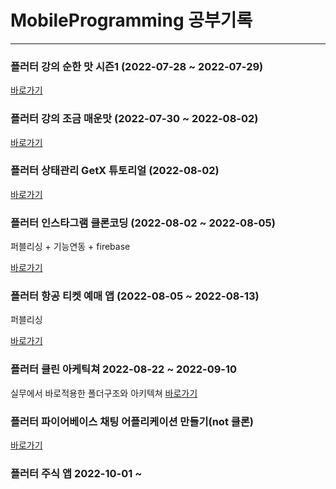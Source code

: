 # MobileProgramming 공부기록

---

### 플러터 강의 순한 맛 시즌1 (2022-07-28 ~ 2022-07-29)

[바로가기](https://github.com/ChanhyukPark-Tech/MobileProgramming/tree/main/flutter_initial_app)

### 플러터 강의 조금 매운맛 (2022-07-30 ~ 2022-08-02)

[바로가기](https://github.com/ChanhyukPark-Tech/MobileProgramming/tree/main/flutter_semi_spicy_tutorial)

### 플러터 상태관리 GetX 튜토리얼 (2022-08-02)

[바로가기](https://github.com/ChanhyukPark-Tech/MobileProgramming/tree/main/flutter_getx_tutorial)

### 플러터 인스타그램 클론코딩 (2022-08-02 ~ 2022-08-05)
퍼블리싱 + 기능연동 + firebase

[바로가기](https://github.com/ChanhyukPark-Tech/MobileProgramming/tree/main/flutter_instagram_clone)

### 플러터 항공 티켓 예매 앱 (2022-08-05 ~ 2022-08-13)
퍼블리싱 

[바로가기](https://github.com/ChanhyukPark-Tech/MobileProgramming/tree/main/flutter_ticket_book_app)

### 플러터 클린 아케틱쳐 2022-08-22 ~ 2022-09-10
실무에서 바로적용한 폴더구조와 아키텍쳐
[바로가기](https://github.com/ChanhyukPark-Tech/MobileProgramming/tree/main/flutter_clean_architecture)


### 플러터 파이어베이스 채팅 어플리케이션 만들기(not 클론)

[바로가기](https://github.com/ChanhyukPark-Tech/MobileProgramming/tree/main/flutter_chanhyuk_talk)

### 플러터 주식 앱 2022-10-01 ~
